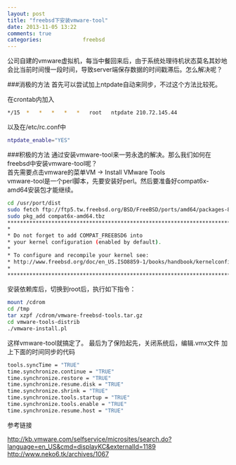 ```yaml
---
layout: post
title: "freebsd下安装vmware-tool"
date: 2013-11-05 13:22
comments: true
categories:             freebsd
---
```


公司自建的vmware虚拟机，每当中餐回来后，由于系统处理待机状态莫名其妙地会比当前时间慢一段时间，导致server端保存数据的时间戳滞后。怎么解决呢？

<!-- more -->

###消极的方法
首先可以尝试加上ntpdate自动来同步，不过这个方法比较死。

在crontab内加入
```bash
*/15  *   *   *   *   *   root   ntpdate 210.72.145.44
```
以及在/etc/rc.conf中
```bash
ntpdate_enable="YES"
```

###积极的方法
通过安装vmware-tool来一劳永逸的解决。那么我们如何在freebsd中安装vmware-tool呢？</br>
首先需要点击vmware的菜单VM -> Install VMware Tools</br>
vmware-tool是一个perl脚本，先要安装好perl。然后要准备好compat6x-amd64安装包才能继续。
```bash
cd /usr/port/dist
sudo fetch ftp://ftp5.tw.freebsd.org/BSD/FreeBSD/ports/amd64/packages-8-current/Latest/compat6x-amd64.tbz
sudo pkg_add compat6x-amd64.tbz
*******************************************************************************
*                                                                             *
* Do not forget to add COMPAT_FREEBSD6 into                                   *
* your kernel configuration (enabled by default).                             *
*                                                                             *
* To configure and recompile your kernel see:                                 *
* http://www.freebsd.org/doc/en_US.ISO8859-1/books/handbook/kernelconfig.html *
*                                                                             *
*******************************************************************************
```
安装依赖库后，切换到root后，执行如下指令：
```bash
mount /cdrom
cd /tmp
tar xzpf /cdrom/vmware-freebsd-tools.tar.gz
cd vmware-tools-distrib
./vmware-install.pl
```
这样vmware-tool就搞定了。
最后为了保险起先，关闭系统后，编辑.vmx文件
加上下面的时间同步的代码
```bash
tools.syncTime = "TRUE"
time.synchronize.continue = "TRUE"
time.synchronize.restore = "TRUE"
time.synchronize.resume.disk = "TRUE"
time.synchronize.shrink = "TRUE"
time.synchronize.tools.startup = "TRUE"
time.synchronize.tools.enable = "TRUE"
time.synchronize.resume.host = "TRUE"
```

参考链接

http://kb.vmware.com/selfservice/microsites/search.do?language=en_US&cmd=displayKC&externalId=1189
http://www.neko6.tk/archives/1067
